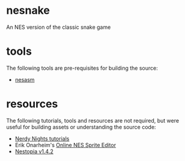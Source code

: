 # nesnake
An NES version of the classic snake game

# tools
The following tools are pre-requisites for building the source:

* [nesasm](https://github.com/camsaul/nesasm)

# resources
The following tutorials, tools and resources are not required, but were useful for building assets or understanding the source code:

* [Nerdy Nights tutorials](http://nintendoage.com/auth/forum/messageview.cfm?catid=22&threadid=7155)
* Erik Onarheim's [Online NES Sprite Editor](https://erikonarheim.com/NES-Sprite-Editor/)
* [Nestopia v1.4.2](https://www.bannister.org/software/nestopia.htm)